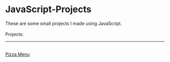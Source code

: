 # JavaScript-Projects

These are some small projects I made using JavaScript. <br>
<br>
Projects:
<hr><br>
<a href="./Pizza_Project">Pizza Menu</a>
